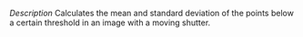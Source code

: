 *Description*
Calculates the mean and standard deviation of the points below a certain threshold in an image with a moving shutter.
